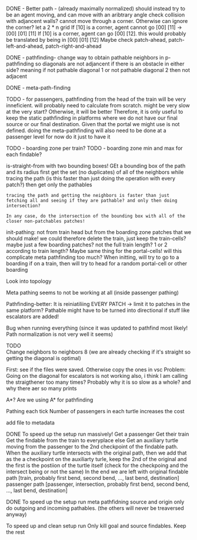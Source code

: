 DONE - Better path - (already maximally normalized)
    should instead try to be an agent moving, and can move with an aribtrary angle
    check collision with adjancent walls? cannot move through a corner. Otherwise can ignore the corner?
        let a 2 * n grid
            If [10] is a corner, agent cannot go [00] [11] -> [00] [01] [11]
            If [10] is a corner, agent can go [00] [12]. this would probably be translated by being in [00] [01] [12]
            Maybe check patch-ahead, patch-left-and-ahead, patch-right-and-ahead

    
DONE - pathfinding- change way to obtain pathable neighbors in p-pathfinding so diagonals are not adjancent if there is an obstacle in either side? meaning if not pathable diagonal 1 or not pathable diagonal 2 then not adjacent

DONE - meta-path-finding

TODO - for passengers, pathfinding from the head of the train will be very inneficient. will probably need to calculate from scratch. might be very slow at the very start? Otherwise, it will be better
Therefore, it is only useful to keep the static pathfinding in platforms where we do not have our final source or our final destination. 
    Given that the portal we might use is not defined. doing the meta-pathfinding will also need to be done at a passenger level
        for now do it just to have it

TODO - boarding zone per train?
TODO -  boarding zone min and max for each findable?



is-straight-from with two bounding boxes!
 GEt a bounding box of the path and its radius
    first get the set (no duplicates) of all of the neighbors while tracing the path (is this faster than just doing the operation with every patch?)
    then get only the pathables


    tracing the path and getting the neighbors is faster than just fetching all and seeing if they are pathable? and only then doing intersection?

    In any case, do the intersection of the bounding box with all of the closer non-patchables patches!


init-pathing:
    not from train head but from the boarding zone patches that we should make! we could therefore delete the train, just keep the train-cells?
        maybe just a few boarding patches? not the full train length? 1 or 2 according to train length?
    Maybe same thing for the portal-cells!
        will this complicate meta pathfinding too much?
    When initting, will try to go to a boarding if on a train, then will try to head for a random portal-cell or other boarding


Look into topology

Meta pathing seems to not be working at all (inside passenger pathing)


Pathfinding-better:
    It is reiniatiliing EVERY PATCH -> limit it to patches in the same platform?
Pathable might have to be turned into directional if stuff like escalators are added!

    

Bug when running everything (since it was updated to pathfind most likely! Path normalization is not very well it seems)

TODO    
 Change neighbors to neighbors 8 (we are already checking if it's straight so getting the diagonal is optimal)

First: see if the files were saved. Otherwise copy the ones in vsc
 Problem: Going on the diagonal for escalators is not working
 also, i think I am calling the straigthener too many times? Probably why it is so slow as a whole? and why there aer so many prints


A*? Are we using A* for pathfinding 


Pathing each tick
    Number of passengers in each turtle increases the cost


add file to metadata


DONE To speed up the setup run massively!
    Get a passenger
    Get their train
        Get the findable from the train to everyplace else
    Get an auxiliary turtle moving from the passenger to the 2nd checkpoint of the findable path. When the auxiliary turtle intersects with the original path, then we add that as the a checkpoint on the auxiliarty turle, keep the 2nd of the original and the first is the postiion of the turtle itself
    (check for the checkpoing and the intersect being or not the same)
    In the end we are left with
    original findable path [train, probably first bend, second bend, ..., last bend, destination]
    passenger path [passenger, intersection, probably first bend, second bend, ..., last bend, destination]


DONE To speed up the setup run
    meta pathfidning source and origin only do outgoing and incoming pathables. (the others will never be treaversed anyway)

To speed up and clean setup run
    Only kill goal and source findables. Keep the rest

